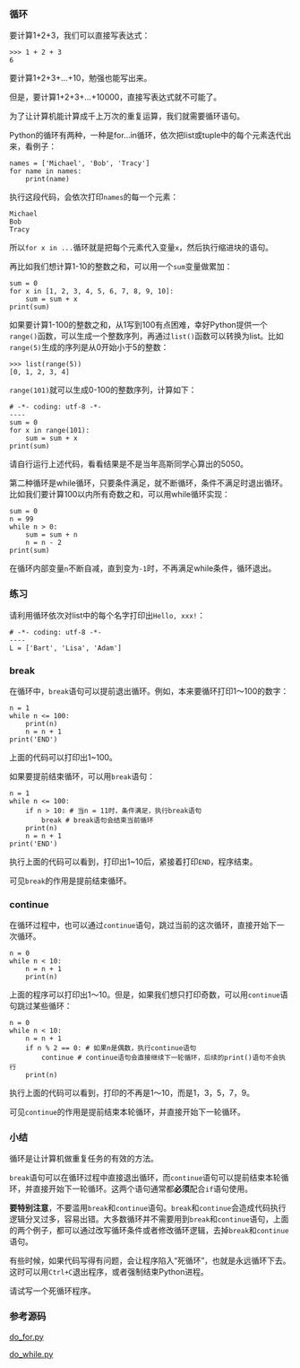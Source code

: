 
### 循环

要计算1+2+3，我们可以直接写表达式：

```
>>> 1 + 2 + 3
6

```

要计算1+2+3+...+10，勉强也能写出来。

但是，要计算1+2+3+...+10000，直接写表达式就不可能了。

为了让计算机能计算成千上万次的重复运算，我们就需要循环语句。

Python的循环有两种，一种是for...in循环，依次把list或tuple中的每个元素迭代出来，看例子：

```
names = ['Michael', 'Bob', 'Tracy']
for name in names:
    print(name)

```

执行这段代码，会依次打印`names`的每一个元素：

```
Michael
Bob
Tracy

```

所以`for x in ...`循环就是把每个元素代入变量`x`，然后执行缩进块的语句。

再比如我们想计算1-10的整数之和，可以用一个`sum`变量做累加：

```
sum = 0
for x in [1, 2, 3, 4, 5, 6, 7, 8, 9, 10]:
    sum = sum + x
print(sum)

```

如果要计算1-100的整数之和，从1写到100有点困难，幸好Python提供一个`range()`函数，可以生成一个整数序列，再通过`list()`函数可以转换为list。比如`range(5)`生成的序列是从0开始小于5的整数：

```
>>> list(range(5))
[0, 1, 2, 3, 4]

```

`range(101)`就可以生成0-100的整数序列，计算如下：

```
# -*- coding: utf-8 -*-
----
sum = 0
for x in range(101):
    sum = sum + x
print(sum)

```

请自行运行上述代码，看看结果是不是当年高斯同学心算出的5050。

第二种循环是while循环，只要条件满足，就不断循环，条件不满足时退出循环。比如我们要计算100以内所有奇数之和，可以用while循环实现：

```
sum = 0
n = 99
while n > 0:
    sum = sum + n
    n = n - 2
print(sum)

```

在循环内部变量`n`不断自减，直到变为`-1`时，不再满足while条件，循环退出。

### 练习

请利用循环依次对list中的每个名字打印出`Hello, xxx!`：

```
# -*- coding: utf-8 -*-
----
L = ['Bart', 'Lisa', 'Adam']

```

### break

在循环中，`break`语句可以提前退出循环。例如，本来要循环打印1～100的数字：

```
n = 1
while n <= 100:
    print(n)
    n = n + 1
print('END')

```

上面的代码可以打印出1~100。

如果要提前结束循环，可以用`break`语句：

```
n = 1
while n <= 100:
    if n > 10: # 当n = 11时，条件满足，执行break语句
        break # break语句会结束当前循环
    print(n)
    n = n + 1
print('END')

```

执行上面的代码可以看到，打印出1~10后，紧接着打印`END`，程序结束。

可见`break`的作用是提前结束循环。

### continue

在循环过程中，也可以通过`continue`语句，跳过当前的这次循环，直接开始下一次循环。

```
n = 0
while n < 10:
    n = n + 1
    print(n)

```

上面的程序可以打印出1～10。但是，如果我们想只打印奇数，可以用`continue`语句跳过某些循环：

```
n = 0
while n < 10:
    n = n + 1
    if n % 2 == 0: # 如果n是偶数，执行continue语句
        continue # continue语句会直接继续下一轮循环，后续的print()语句不会执行
    print(n)

```

执行上面的代码可以看到，打印的不再是1～10，而是1，3，5，7，9。

可见`continue`的作用是提前结束本轮循环，并直接开始下一轮循环。

### 小结

循环是让计算机做重复任务的有效的方法。

`break`语句可以在循环过程中直接退出循环，而`continue`语句可以提前结束本轮循环，并直接开始下一轮循环。这两个语句通常都**必须**配合`if`语句使用。

**要特别注意**，不要滥用`break`和`continue`语句。`break`和`continue`会造成代码执行逻辑分叉过多，容易出错。大多数循环并不需要用到`break`和`continue`语句，上面的两个例子，都可以通过改写循环条件或者修改循环逻辑，去掉`break`和`continue`语句。

有些时候，如果代码写得有问题，会让程序陷入“死循环”，也就是永远循环下去。这时可以用`Ctrl+C`退出程序，或者强制结束Python进程。

请试写一个死循环程序。

### 参考源码

[do_for.py](https://github.com/michaelliao/learn-python3/blob/master/samples/basic/do_for.py)

[do_while.py](https://github.com/michaelliao/learn-python3/blob/master/samples/basic/do_while.py)
